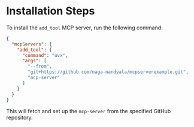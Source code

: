 # Installation Steps

To install the `add_tool` MCP server, run the following command:

```json
{
  "mcpServers": {
    "add_tool": {
      "command": "uvx",
      "args": [
        "--from",
        "git+https://github.com/naga-nandyala/mcpserverexample.git",
        "mcp-server"
      ]
    }
  }
}
```

This will fetch and set up the `mcp-server` from the specified GitHub repository.